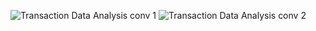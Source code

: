 ![Transaction Data Analysis conv 1](https://github.com/user-attachments/assets/2510e6f5-531d-4334-8979-2c0c708eae65)
![Transaction Data Analysis conv 2](https://github.com/user-attachments/assets/ce6d5e1c-a81d-41ca-a34e-9cd4225de561)

